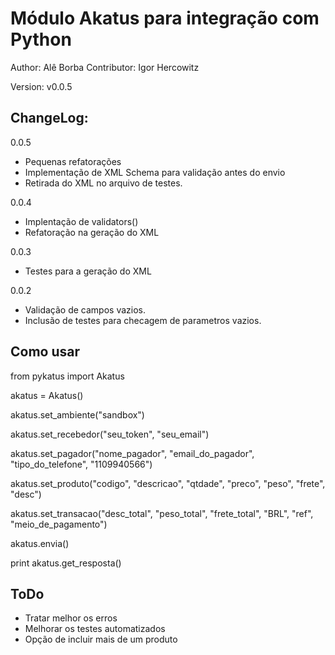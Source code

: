 Módulo Akatus para integração com Python
==========================================

Author: Alê Borba
Contributor: Igor Hercowitz

Version: v0.0.5

ChangeLog:
-----------
0.0.5
* Pequenas refatorações
* Implementação de XML Schema para validação antes do envio
* Retirada do XML no arquivo de testes.

0.0.4
* Implentação de validators()
* Refatoração na geração do XML

0.0.3
* Testes para a geração do XML

0.0.2
* Validação de campos vazios.
* Inclusão de testes para checagem de parametros vazios.

Como usar
-------------------------

from pykatus import Akatus

akatus = Akatus()

akatus.set_ambiente("sandbox")

akatus.set_recebedor("seu_token", "seu_email")

akatus.set_pagador("nome_pagador", "email_do_pagador", "tipo_do_telefone", "1109940566")

akatus.set_produto("codigo", "descricao", "qtdade", "preco", "peso", "frete", "desc")

akatus.set_transacao("desc_total", "peso_total", "frete_total", "BRL", "ref", "meio_de_pagamento")

akatus.envia()

print akatus.get_resposta()

ToDo
----------------
* Tratar melhor os erros
* Melhorar os testes automatizados
* Opção de incluir mais de um produto
